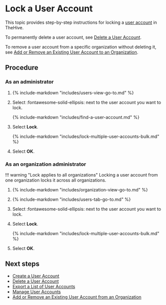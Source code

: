 # Lock a User Account

This topic provides step-by-step instructions for locking a [user account](about-user-accounts.md) in TheHive.

To permanently delete a user account, see [Delete a User Account](delete-a-user-account.md).

To remove a user account from a specific organization without deleting it, see [Add or Remove an Existing User Account to an Organization](../../../../administration/organizations/add-remove-an-existing-user-account-from-an-organization.md).

<h2>Procedure</h2>

### As an administrator

<!-- md:permission `[admin] manageUser` -->

1. {% include-markdown "includes/users-view-go-to.md" %}

2. Select :fontawesome-solid-ellipsis: next to the user account you want to lock.

    {% include-markdown "includes/find-a-user-account.md" %}

3. Select **Lock**.

    {% include-markdown "includes/lock-multiple-user-accounts-bulk.md" %}

4. Select **OK**.

### As an organization administrator

<!-- md:permission `manageUser` -->

!!! warning "Lock applies to all organizations"
    Locking a user account from one organization locks it across all organizations.

1. {% include-markdown "includes/organization-view-go-to.md" %}

2. {% include-markdown "includes/users-tab-go-to.md" %}

3. Select :fontawesome-solid-ellipsis: next to the user account you want to lock.

4. Select **Lock**.

    {% include-markdown "includes/lock-multiple-user-accounts-bulk.md" %}

5. Select **OK**.

<h2>Next steps</h2>

* [Create a User Account](create-a-user-account.md)
* [Delete a User Account](delete-a-user-account.md)
* [Export a List of User Accounts](export-list-user-accounts.md)
* [Manage User Accounts](manage-user-accounts.md)
* [Add or Remove an Existing User Account from an Organization](../../../../administration/organizations/add-remove-an-existing-user-account-from-an-organization.md)